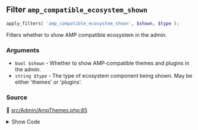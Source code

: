 ## Filter `amp_compatible_ecosystem_shown`

```php
apply_filters( 'amp_compatible_ecosystem_shown', $shown, $type );
```

Filters whether to show AMP compatible ecosystem in the admin.

### Arguments

* `bool $shown` - Whether to show AMP-compatible themes and plugins in the admin.
* `string $type` - The type of ecosystem component being shown. May be either &#039;themes&#039; or &#039;plugins&#039;.

### Source

:link: [src/Admin/AmpThemes.php:85](/src/Admin/AmpThemes.php#L85)

<details>
<summary>Show Code</summary>

```php
return is_admin() && apply_filters( 'amp_compatible_ecosystem_shown', true, 'themes' );
```

</details>

